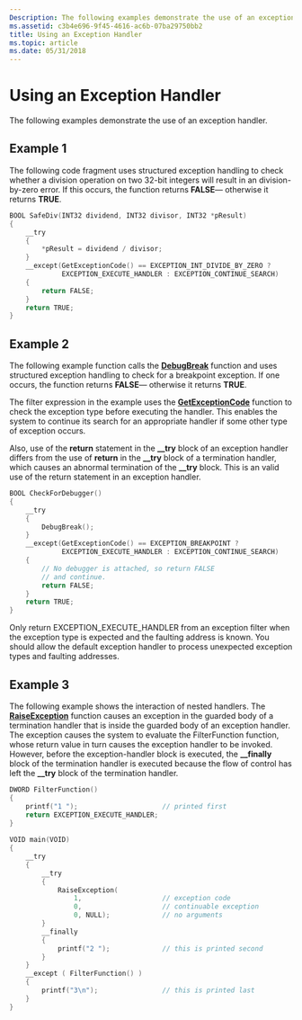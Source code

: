 ```yaml
---
Description: The following examples demonstrate the use of an exception handler.
ms.assetid: c3b4e696-9f45-4616-ac6b-07ba29750bb2
title: Using an Exception Handler
ms.topic: article
ms.date: 05/31/2018
---
```


# Using an Exception Handler

The following examples demonstrate the use of an exception handler.

## Example 1

The following code fragment uses structured exception handling to check whether a division operation on two 32-bit integers will result in an division-by-zero error. If this occurs, the function returns **FALSE**— otherwise it returns **TRUE**.


```C++
BOOL SafeDiv(INT32 dividend, INT32 divisor, INT32 *pResult)
{
    __try 
    { 
        *pResult = dividend / divisor; 
    } 
    __except(GetExceptionCode() == EXCEPTION_INT_DIVIDE_BY_ZERO ? 
             EXCEPTION_EXECUTE_HANDLER : EXCEPTION_CONTINUE_SEARCH)
    { 
        return FALSE;
    }
    return TRUE;
} 
```



## Example 2

The following example function calls the [**DebugBreak**](https://msdn.microsoft.com/library/ms679297(v=VS.85).aspx) function and uses structured exception handling to check for a breakpoint exception. If one occurs, the function returns **FALSE**— otherwise it returns **TRUE**.

The filter expression in the example uses the [**GetExceptionCode**](getexceptioncode.md) function to check the exception type before executing the handler. This enables the system to continue its search for an appropriate handler if some other type of exception occurs.

Also, use of the **return** statement in the **\_\_try** block of an exception handler differs from the use of **return** in the **\_\_try** block of a termination handler, which causes an abnormal termination of the **\_\_try** block. This is an valid use of the return statement in an exception handler.


```C++
BOOL CheckForDebugger()
{
    __try 
    {
        DebugBreak();
    }
    __except(GetExceptionCode() == EXCEPTION_BREAKPOINT ? 
             EXCEPTION_EXECUTE_HANDLER : EXCEPTION_CONTINUE_SEARCH) 
    {
        // No debugger is attached, so return FALSE 
        // and continue.
        return FALSE;
    }
    return TRUE;
}
```



Only return EXCEPTION\_EXECUTE\_HANDLER from an exception filter when the exception type is expected and the faulting address is known. You should allow the default exception handler to process unexpected exception types and faulting addresses.

## Example 3

The following example shows the interaction of nested handlers. The [**RaiseException**](https://msdn.microsoft.com/library/ms680552(v=VS.85).aspx) function causes an exception in the guarded body of a termination handler that is inside the guarded body of an exception handler. The exception causes the system to evaluate the FilterFunction function, whose return value in turn causes the exception handler to be invoked. However, before the exception-handler block is executed, the **\_\_finally** block of the termination handler is executed because the flow of control has left the **\_\_try** block of the termination handler.


```C++
DWORD FilterFunction() 
{ 
    printf("1 ");                     // printed first 
    return EXCEPTION_EXECUTE_HANDLER; 
} 
 
VOID main(VOID) 
{ 
    __try 
    { 
        __try 
        { 
            RaiseException( 
                1,                    // exception code 
                0,                    // continuable exception 
                0, NULL);             // no arguments 
        } 
        __finally 
        { 
            printf("2 ");             // this is printed second 
        } 
    } 
    __except ( FilterFunction() ) 
    { 
        printf("3\n");                // this is printed last 
    } 
}
```



 

 



